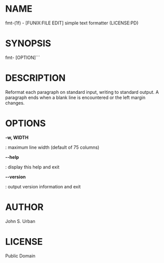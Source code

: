NAME
====

fmt-(1f) - \[FUNIX:FILE EDIT\] simple text formatter (LICENSE:PD)

SYNOPSIS
========

fmt- \[OPTION\]\`\`\`

DESCRIPTION
===========

Reformat each paragraph on standard input, writing to standard output. A
paragraph ends when a blank line is encountered or the left margin
changes.

OPTIONS
=======

****-w**, WIDTH**

:   maximum line width (default of 75 columns)

****--help****

:   display this help and exit

****--version****

:   output version information and exit

AUTHOR
======

John S. Urban

LICENSE
=======

Public Domain
